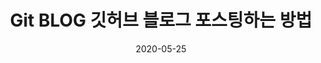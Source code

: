 ---
title:  "Git BLOG 깃허브 블로그 포스팅하는 방법"
excerpt: "_posts 폴더 아래에 md 파일로 마크다운을 이용하여 작성할 수 있다."

categories:
  - Blog
tags:
  - [Blog, jekyll, Github, Git]

toc: true
toc_sticky: true
 
date: 2020-05-25
last_modified_at: 2020-05-25
---